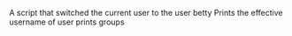 A script that switched the current user to the user betty
Prints the effective username of user
prints groups
